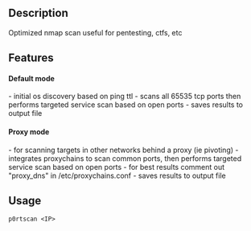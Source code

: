 <h2>Description</h2>

Optimized nmap scan useful for pentesting, ctfs, etc

<h2>Features</h2>

<h4>Default mode</h4>
- initial os discovery based on ping ttl
- scans all 65535 tcp ports then performs targeted service scan based on open ports
- saves results to output file

<h4>Proxy mode</h4>
- for scanning targets in other networks behind a proxy (ie pivoting)
- integrates proxychains to scan common ports, then performs targeted service scan based on open ports
- for best results comment out "proxy_dns" in /etc/proxychains.conf
- saves results to output file

<h2>Usage</h2>

`p0rtscan <IP>`
